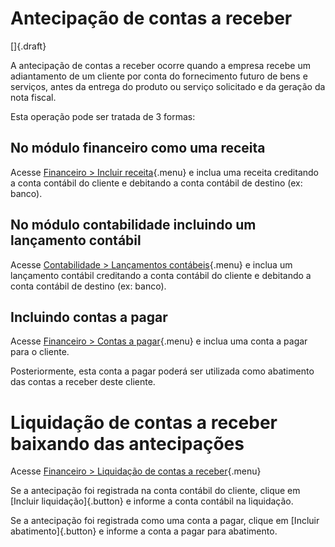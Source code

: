 # Antecipação de contas a receber

[]{.draft}

A antecipação de contas a receber ocorre quando a empresa recebe um adiantamento de um cliente por conta do fornecimento futuro de bens e serviços, antes da entrega do produto ou serviço solicitado e da geração da nota fiscal.

Esta operação pode ser tratada de 3 formas:

## No módulo financeiro como uma receita

Acesse [Financeiro > Incluir receita](revenueOpCreate){.menu} e inclua uma receita creditando a conta contábil do cliente e debitando a conta contábil de destino (ex: banco).

## No módulo contabilidade incluindo um lançamento contábil

Acesse [Contabilidade > Lançamentos contábeis](/accounting/journalEntry){.menu} e inclua um lançamento contábil creditando a conta contábil do cliente e debitando a conta contábil de destino (ex: banco).

## Incluindo contas a pagar

Acesse [Financeiro > Contas a pagar](payable){.menu} e inclua uma conta a pagar para o cliente.

Posteriormente, esta conta a pagar poderá ser utilizada como abatimento das contas a receber deste cliente.

# Liquidação de contas a receber baixando das antecipações

Acesse [Financeiro > Liquidação de contas a receber](receivableOpSettle){.menu}

Se a antecipação foi registrada na conta contábil do cliente, clique em [Incluir liquidação]{.button} e informe a conta contábil na liquidação.

Se a antecipação foi registrada como uma conta a pagar, clique em [Incluir abatimento]{.button} e informe a conta a pagar para abatimento.
